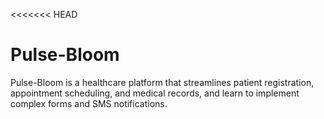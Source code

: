 
<<<<<<< HEAD
# Pulse-Bloom
Pulse-Bloom is a healthcare platform that streamlines patient registration, appointment scheduling, and medical records, and learn to implement complex forms and SMS notifications.